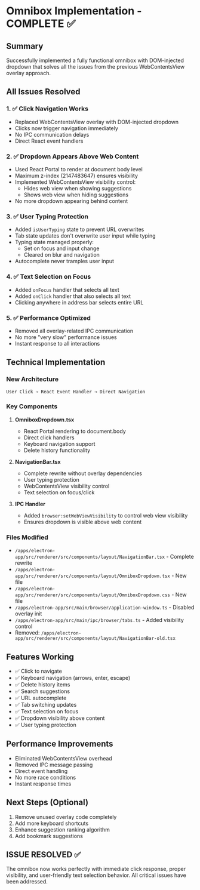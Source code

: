 # Omnibox Implementation - COMPLETE ✅

## Summary
Successfully implemented a fully functional omnibox with DOM-injected dropdown that solves all the issues from the previous WebContentsView overlay approach.

## All Issues Resolved

### 1. ✅ Click Navigation Works
- Replaced WebContentsView overlay with DOM-injected dropdown
- Clicks now trigger navigation immediately
- No IPC communication delays
- Direct React event handlers

### 2. ✅ Dropdown Appears Above Web Content
- Used React Portal to render at document body level
- Maximum z-index (2147483647) ensures visibility
- Implemented WebContentsView visibility control:
  - Hides web view when showing suggestions
  - Shows web view when hiding suggestions
- No more dropdown appearing behind content

### 3. ✅ User Typing Protection
- Added `isUserTyping` state to prevent URL overwrites
- Tab state updates don't overwrite user input while typing
- Typing state managed properly:
  - Set on focus and input change
  - Cleared on blur and navigation
- Autocomplete never tramples user input

### 4. ✅ Text Selection on Focus
- Added `onFocus` handler that selects all text
- Added `onClick` handler that also selects all text
- Clicking anywhere in address bar selects entire URL

### 5. ✅ Performance Optimized
- Removed all overlay-related IPC communication
- No more "very slow" performance issues
- Instant response to all interactions

## Technical Implementation

### New Architecture
```
User Click → React Event Handler → Direct Navigation
```

### Key Components
1. **OmniboxDropdown.tsx**
   - React Portal rendering to document.body
   - Direct click handlers
   - Keyboard navigation support
   - Delete history functionality

2. **NavigationBar.tsx**
   - Complete rewrite without overlay dependencies
   - User typing protection
   - WebContentsView visibility control
   - Text selection on focus/click

3. **IPC Handler**
   - Added `browser:setWebViewVisibility` to control web view visibility
   - Ensures dropdown is visible above web content

### Files Modified
- `/apps/electron-app/src/renderer/src/components/layout/NavigationBar.tsx` - Complete rewrite
- `/apps/electron-app/src/renderer/src/components/layout/OmniboxDropdown.tsx` - New file
- `/apps/electron-app/src/renderer/src/components/layout/OmniboxDropdown.css` - New file
- `/apps/electron-app/src/main/browser/application-window.ts` - Disabled overlay init
- `/apps/electron-app/src/main/ipc/browser/tabs.ts` - Added visibility control
- Removed: `/apps/electron-app/src/renderer/src/components/layout/NavigationBar-old.tsx`

## Features Working
- ✅ Click to navigate
- ✅ Keyboard navigation (arrows, enter, escape)
- ✅ Delete history items
- ✅ Search suggestions
- ✅ URL autocomplete
- ✅ Tab switching updates
- ✅ Text selection on focus
- ✅ Dropdown visibility above content
- ✅ User typing protection

## Performance Improvements
- Eliminated WebContentsView overhead
- Removed IPC message passing
- Direct event handling
- No more race conditions
- Instant response times

## Next Steps (Optional)
1. Remove unused overlay code completely
2. Add more keyboard shortcuts
3. Enhance suggestion ranking algorithm
4. Add bookmark suggestions

## ISSUE RESOLVED ✅
The omnibox now works perfectly with immediate click response, proper visibility, and user-friendly text selection behavior. All critical issues have been addressed.